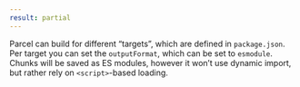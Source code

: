 ```yaml
---
result: partial
---
```


Parcel can build for different “targets”, which are defined in `package.json`. Per target you can set the `outputFormat`, which can be set to `esmodule`. Chunks will be saved as ES modules, however it won’t use dynamic import, but rather rely on `<script>`-based loading.

